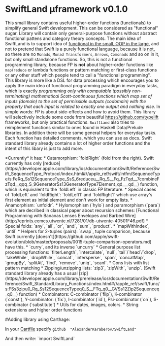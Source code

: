# SwiftLand µframework v0.1.0

This small library contains useful higher-order functions (functionals) to simplify general Swift development. This can be considered as "functional" sugar. Library will contain only general-purpose functions without abstract functional pattens and category theory concepts. The main idea of SwiftLand is to support idea of [functional in the small, OOP in the large](http://www.johndcook.com/blog/2009/03/23/functional-in-the-small-oo-in-the-large/), and not to pretend that Swift is a purely functional language, because it is [not](https://en.wikipedia.org/wiki/Referential_transparency), so there are no `Monads`, `Monad Transformers`, `Arrows`, `Comonads` and so on in it, but only small standalone functions. So, this is not a functional programming library, because FP is **not** about higher-order functions like `map`/`reduce` or lambda functions or pattern matching or first-class functions or any other stuff which people tend to call a "functional programming". This library is more like a DSL for data processing which encourages you to apply the main idea of functional programming paradigm in everyday tasks, which is exactly *programming only with computable (possibly non-terminating) mathematical Scott-continuous functions which map set of inputs (domain) to the set of permissible outputs (codomain) with the property that each input is related to exactly one output and nothing else*. In simple words: FP is about side-effects and how to avoid them.
This library will selectively include some code from beautiful https://github.com/typelift frameworks, but only practical functions. `SwiftLand` also tries to reimplement functions similar to ones found in Haskell Data/Prelude libraries. In addition there will be some general helpers for everyday tasks. Each function has detailed comments, which you can use as docs. Swift standard library already contains a lot of higher order functions and the intent of this libary is just to add more.
<p>  *Currently* it has:
* Catamorphism: `foldRight` (fold from the right). Swift currently has only [reduce](https://developer.apple.com/library/ios/documentation/Swift/Reference/Swift_SequenceType_Protocol/index.html#//apple_ref/swift/intfm/SequenceType/s:FeRq_Ss12SequenceType_SsS_6reduceu__Rq_S__Fq_FzTqd__7combineFzTqd__qqq_S_9GeneratorSs13GeneratorType7Element_qd___qd__) function, which is equivalent to the `foldLeft` in classic FP literature.
* Special cases of `foldLeft` and `foldRight`: `foldLeft1` and `foldRight1` which use array's first element as initial element and don't work for empty lists.
* Anamorphism: `unfoldr`.
* Hylomorphism (`hylo`) and paramorphism (`para`) which are decribed in classical paper about recursion schemes: [Functional Programming with Bananas  Lenses  Envelopes and Barbed Wire](http://eprints.eemcs.utwente.nl/7281/01/db-utwente-40501F46.pdf)
* Special folds: `any`, `all`, `or`, `and`, `sum`, `product`.
* `mapWithIndex`, `until`
* Helpers for 2-tuples (pairs): `swap`, tuple comparison, because Swift currently [doesn't](https://github.com/apple/swift-evolution/blob/master/proposals/0015-tuple-comparison-operators.md) have this.
* `curry`, and its inverse `uncurry`
* General purpose list processing functions: `filterLength`, `intercalate`, `null`, `tail`/`head`/`drop`, `takeWhile`, `dropWhile`, `concat`, `intersperse`, `span`, `concatMap`, `groupBy`, `splitAt`, `find`, `remove`, `uniq`, `scanl`.
* Cons lists with list pattern matching
* Zipping/unzipping lists: `zip3`, `zipWith`, `unzip`. (Swift standard library already has a usual [zip](https://developer.apple.com/library/prerelease/ios/documentation/Swift/Reference/Swift_StandardLibrary_Functions/index.html#//apple_ref/swift/func/s:FSs3zipu0_Rq_Ss12SequenceTypeq0_S__FTq_q0__GVSs12Zip2Sequenceq_q0__) function)
* Combinators:  C-combinator (`flip`), K-combinator (`const`), Y-combinator: (`fix`), I-combinator (`id`), Psi-combinator (`on`), S-combinator (`substitute`) 
* Utils for dates, images, colors.
* String extensions and higher order functions

#Adding library using Carthage:

In your [Cartfile](https://github.com/Carthage/Carthage#adding-frameworks-to-an-application) specify `github  "AlexanderKaraberov/SwiftLand"`
<p>And then write: `import SwiftLand`
